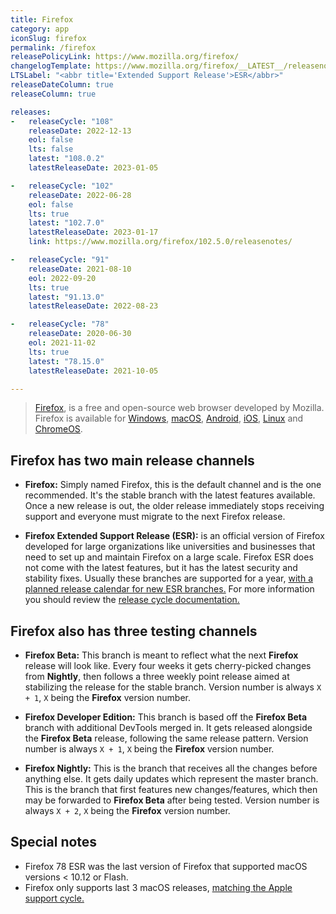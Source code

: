 ```yaml
---
title: Firefox
category: app
iconSlug: firefox
permalink: /firefox
releasePolicyLink: https://www.mozilla.org/firefox/
changelogTemplate: https://www.mozilla.org/firefox/__LATEST__/releasenotes/
LTSLabel: "<abbr title='Extended Support Release'>ESR</abbr>"
releaseDateColumn: true
releaseColumn: true

releases:
-   releaseCycle: "108"
    releaseDate: 2022-12-13
    eol: false
    lts: false
    latest: "108.0.2"
    latestReleaseDate: 2023-01-05

-   releaseCycle: "102"
    releaseDate: 2022-06-28
    eol: false
    lts: true
    latest: "102.7.0"
    latestReleaseDate: 2023-01-17
    link: https://www.mozilla.org/firefox/102.5.0/releasenotes/

-   releaseCycle: "91"
    releaseDate: 2021-08-10
    eol: 2022-09-20
    lts: true
    latest: "91.13.0"
    latestReleaseDate: 2022-08-23

-   releaseCycle: "78"
    releaseDate: 2020-06-30
    eol: 2021-11-02
    lts: true
    latest: "78.15.0"
    latestReleaseDate: 2021-10-05

---
```


> [Firefox](https://www.mozilla.org/firefox/browsers/), is a free and open-source web browser
> developed by Mozilla. Firefox is available for
> [Windows](https://support.mozilla.org/kb/how-install-firefox-windows),
> [macOS](https://support.mozilla.org/kb/how-download-and-install-firefox-mac),
> [Android](https://support.mozilla.org/products/mobile),
> [iOS](https://support.mozilla.org/products/ios),
> [Linux](https://support.mozilla.org/kb/install-firefox-linux) and
> [ChromeOS](https://support.mozilla.org/kb/run-firefox-chromeos).

## Firefox has two main release channels

- **Firefox:** Simply named Firefox, this is the default channel and is the one recommended. It's
  the stable branch with the latest features available. Once a new release is out, the older release
  immediately stops receiving support and everyone must migrate to the next Firefox release.

- **Firefox Extended Support Release (ESR):** is an official version of Firefox developed for large
  organizations like universities and businesses that need to set up and maintain Firefox on a
  large scale. Firefox ESR does not come with the latest features, but it has the latest security
  and stability fixes. Usually these branches are supported for a year,
  [with a planned release calendar for new ESR branches.](https://wiki.mozilla.org/Release_Management/Calendar)
  For more information you should review the [release cycle documentation.](https://support.mozilla.org/kb/firefox-esr-release-cycle)

## Firefox also has three testing channels

- **Firefox Beta:** This branch is meant to reflect what the next **Firefox** release will look
  like. Every four weeks it gets cherry-picked changes from **Nightly**, then follows a three weekly
  point release aimed at stabilizing the release for the stable branch. Version number is always
  `X + 1`, `X` being the **Firefox** version number.

- **Firefox Developer Edition:** This branch is based off the **Firefox Beta** branch with
  additional DevTools merged in. It gets released alongside the **Firefox Beta** release, following
  the same release pattern. Version number is always `X + 1`, `X` being the **Firefox** version
  number.

- **Firefox Nightly:** This is the branch that receives all the changes before anything else. It
  gets daily updates which represent the master branch. This is the branch that first features new
  changes/features, which then may be forwarded to **Firefox Beta** after being tested. Version
  number is always `X + 2`, `X` being the **Firefox** version number.

## Special notes

- Firefox 78 ESR was the last version of Firefox that supported macOS versions < 10.12 or Flash.
- Firefox only supports last 3 macOS releases, [matching the Apple support cycle.](https://support.mozilla.org/kb/firefox-mac-osx-users-esr)
